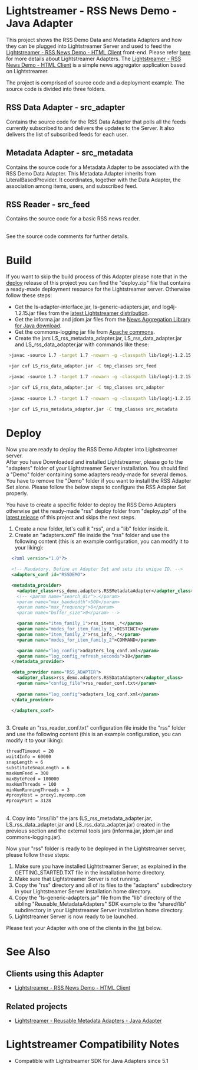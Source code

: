 # Lightstreamer - RSS News Demo - Java Adapter #

This project shows the RSS Demo Data and Metadata Adapters and how they can be plugged into Lightstreamer Server and used to feed the [Lightstreamer - RSS News Demo - HTML Client](https://github.com/Weswit/Lightstreamer-example-RSS-client-javascript) front-end. Please refer [here](http://www.lightstreamer.com/latest/Lightstreamer_Allegro-Presto-Vivace_5_1_Colosseo/Lightstreamer/DOCS-SDKs/General%20Concepts.pdf) for more details about Lightstreamer Adapters.
The [Lightstreamer - RSS News Demo - HTML Client](https://github.com/Weswit/Lightstreamer-example-RSS-client-javascript) is a simple news aggregator application based on Lightstreamer.

The project is comprised of source code and a deployment example. The source code is divided into three folders.

## RSS Data Adapter - src_adapter ##

Contains the source code for the RSS Data Adapter that polls all the feeds currently subscribed to and delivers the updates to the Server. It also delivers the list of subscribed feeds for each user.

## Metadata Adapter - src_metadata ##

Contains the source code for a Metadata Adapter to be associated with the RSS Demo Data Adapter. This Metadata Adapter inherits from LiteralBasedProvider. It coordinates, together with the Data Adapter, the association among items, users, and subscribed feed.
 
## RSS Reader - src_feed ##
 
Contains the source code for a basic RSS news reader.
 
<br>
See the source code comments for further details.

# Build #

If you want to skip the build process of this Adapter please note that in the [deploy](https://github.com/Weswit/Lightstreamer-example-RSS-adapter-java/releases) release of this project you can find the "deploy.zip" file that contains a ready-made deployment resource for the Lightstreamer server.
Otherwise follow these steps:

* Get the ls-adapter-interface.jar, ls-generic-adapters.jar, and log4j-1.2.15.jar files from the [latest Lightstreamer distribution](http://www.lightstreamer.com/download).
* Get the informa.jar and jdom.jar files from the [News Aggregation Library for Java download](http://sourceforge.net/projects/informa/).
* Get the commons-logging jar file from [Apache commons](http://commons.apache.org/proper/commons-logging/download_logging.cgi).
* Create the jars LS_rss_metadata_adapter.jar, LS_rss_data_adapter.jar and LS_rss_data_adapter.jar with commands like these:
```sh
 >javac -source 1.7 -target 1.7 -nowarn -g -classpath lib/log4j-1.2.15.jar;lib/ls-adapter-interface/ls-adapter-interface.jar;lib/ls-generic-adapters/ls-generic-adapters.jar;lib/informa.jar;lib/jdom.jar -sourcepath src/src_feed -d tmp_classes src/src_feed/rss_demo/rss_reader/RSSReaderProvider.java

 >jar cvf LS_rss_data_adapter.jar -C tmp_classes src_feed

 >javac -source 1.7 -target 1.7 -nowarn -g -classpath lib/log4j-1.2.15.jar;lib/ls-adapter-interface/ls-adapter-interface.jar;lib/ls-generic-adapters/ls-generic-adapters.jar;LS_rss_reader.jar -sourcepath src/src_adapter -d tmp_classes src/src_adapter/rss_demo/adapters/RSSDataAdapter.java

 >jar cvf LS_rss_data_adapter.jar -C tmp_classes src_adapter
 
 >javac -source 1.7 -target 1.7 -nowarn -g -classpath lib/log4j-1.2.15.jar;lib/ls-adapter-interface/ls-adapter-interface.jar;lib/ls-generic-adapters/ls-generic-adapters.jar;LS_rss_data_adapter.jar -sourcepath src/src_metadata -d tmp_classes src/src_metadata/rss_demo/adapters/RSSMetadataAdapter.java
 
 >jar cvf LS_rss_metadata_adapter.jar -C tmp_classes src_metadata
```

# Deploy #

Now you are ready to deploy the RSS Demo Adapter into Lighstreamer server.<br>
After you have Downloaded and installed Lightstreamer, please go to the "adapters" folder of your Lightstreamer Server installation. You should find a "Demo" folder containing some adapters ready-made for several demos. You have to remove the "Demo" folder if you want to install the RSS Adapter Set alone. 
Please follow the below steps to configure the RSS Adapter Set properly.

You have to create a specific folder to deploy the RSS Demo Adapters otherwise get the ready-made "rss" deploy folder from "deploy.zip" of the [latest release](https://github.com/Weswit/Lightstreamer-example-RSS-adapter-java/releases) of this project and skips the next steps.

1. Create a new folder, let's call it "rss", and a "lib" folder inside it.
2. Create an "adapters.xml" file inside the "rss" folder and use the following content (this is an example configuration, you can modify it to your liking):

```xml      
  <?xml version="1.0"?>

  <!-- Mandatory. Define an Adapter Set and sets its unique ID. -->
  <adapters_conf id="RSSDEMO">

  <metadata_provider>
    <adapter_class>rss_demo.adapters.RSSMetadataAdapter</adapter_class>
    <!-- <param name="search_dir">.</param> 
    <param name="max_bandwidth">500</param>
    <param name="max_frequency">0</param>
    <param name="buffer_size">0</param> -->

    <param name="item_family_1">rss_items_.*</param>
    <param name="modes_for_item_family_1">DISTINCT</param>
    <param name="item_family_2">rss_info_.*</param>
    <param name="modes_for_item_family_2">COMMAND</param>

    <param name="log_config">adapters_log_conf.xml</param>
    <param name="log_config_refresh_seconds">10</param>
  </metadata_provider>

  <data_provider name="RSS_ADAPTER">
    <adapter_class>rss_demo.adapters.RSSDataAdapter</adapter_class>
    <param name="config_file">rss_reader_conf.txt</param>
    
    <param name="log_config">adapters_log_conf.xml</param>
  </data_provider>

  </adapters_conf>
```
<br> 
3. Create an "rss_reader_conf.txt" configuration file inside the "rss" folder and use the following content (this is an example configuration, you can modify it to your liking):

```txt
threadTimeout = 20
wait4Info = 60000
snapLength = 6
substituteSnapLength = 6
maxNumFeed = 300
maxByteFeed = 100000
maxNumThreads = 100
minNumRunningThreads = 3
#proxyHost = proxy1.mycomp.com
#proxyPort = 3128
```
<br> 
4. Copy into "/rss/lib" the jars (LS_rss_metadata_adapter.jar, LS_rss_data_adapter.jar and LS_rss_data_adapter.jar) created in the previous section and the external tools jars (informa.jar, jdom.jar and commons-logging.jar).

Now your "rss" folder is ready to be deployed in the Lightstreamer server, please follow these steps:<br>

1. Make sure you have installed Lightstreamer Server, as explained in the GETTING_STARTED.TXT file in the installation home directory.
2. Make sure that Lightstreamer Server is not running.
3. Copy the "rss" directory and all of its files to the "adapters" subdirectory in your Lightstreamer Server installation home directory.
4. Copy the "ls-generic-adapters.jar" file from the "lib" directory of the sibling "Reusable_MetadataAdapters" SDK example to the "shared/lib" subdirectory in your Lightstreamer Server installation home directory.
5. Lightstreamer Server is now ready to be launched.

Please test your Adapter with one of the clients in the [list](https://github.com/Weswit/Lightstreamer-example-RSS-adapter-java#clients-using-this-adapter) below.

# See Also #

## Clients using this Adapter ##

* [Lightstreamer - RSS News Demo - HTML Client](https://github.com/Weswit/Lightstreamer-example-RSS-client-javascript)

## Related projects ##

* [Lightstreamer - Reusable Metadata Adapters - Java Adapter](https://github.com/Weswit/Lightstreamer-example-ReusableMetadata-adapter-java)


# Lightstreamer Compatibility Notes #

- Compatible with Lightstreamer SDK for Java Adapters since 5.1
